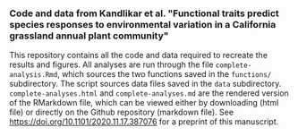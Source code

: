 ### Code and data from Kandlikar et al. "Functional traits predict species responses to environmental variation in a California grassland annual plant community"

This repository contains all the code and data required to recreate the results and figures. All analyses are run through the file `complete-analysis.Rmd`, which sources the two functions saved in the `functions/` subdirectory. The script sources data files saved in the `data` subdirectory. `complete-analyses.html` and `complete-analyses.md` are the rendered version of the RMarkdown file, which can be viewed either by downloading (html file) or directly on the Github repository (markdown file). See https://doi.org/10.1101/2020.11.17.387076 for a preprint of this manuscript. 

